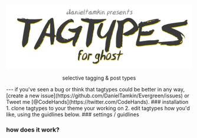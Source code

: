 
<p align="center">
  <img alt="tagtypes - for ghost" width="600" src="screenshots/tagtypes-logo.png"/>
</p>

<p align="center">
  selective tagging & post types
</p>
---
if you've seen a bug or think that tagtypes could be better in any way, [create a new issue](https://github.com/DanielTamkin/Evergreen/issues) or Tweet me [@CodeHands](https://twitter.com/CodeHands).
### installation
  1. clone tagtypes to your theme your working on
  2. edit tagtypes how you'd like, using the guidlines below.
### settings / guidlines
  
### how does it work?

